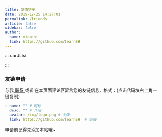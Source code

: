 ```yaml
---
title: 友情链接
date: 2019-12-25 14:27:01
permalink: /friends
article: false
sidebar: false
author:
  name: xiaoshi
  link: https://github.com/learnSH
---
```


<!--
普通卡片列表容器，可用于友情链接、项目推荐、古诗词展示等。
cardList 后面可跟随一个数字表示每行最多显示多少个，选值范围1~4，默认3。在小屏时会根据屏幕宽度减少每行显示数量。
-->
::: cardList
 
:::


### 友链申请

与我[ 联系 ](/about/#联系)或者 在本页面评论区留言您的友链信息，格式：(点击代码块右上角一键复制)


```yaml
- name: "" # 昵称
  desc: "" # 介绍
  avatar: /img/logo.png # 头像
  link: https://github.com/learnSH  # 链接
```

申请前记得先添加本站哦~
